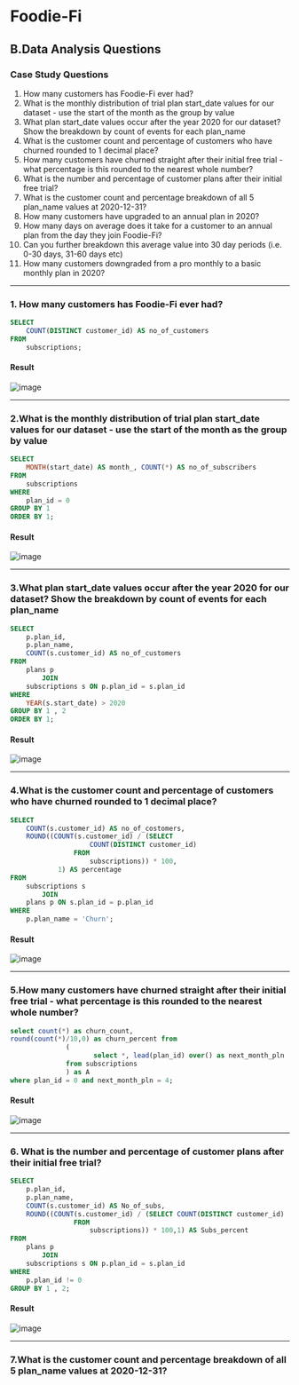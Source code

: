 # Foodie-Fi

## B.Data Analysis Questions

### Case Study Questions
1. How many customers has Foodie-Fi ever had?
2. What is the monthly distribution of trial plan start_date values for our dataset - use the start of the month as the group by value
3. What plan start_date values occur after the year 2020 for our dataset? Show the breakdown by count of events for each plan_name
4. What is the customer count and percentage of customers who have churned rounded to 1 decimal place?
5. How many customers have churned straight after their initial free trial - what percentage is this rounded to the nearest whole number?
6. What is the number and percentage of customer plans after their initial free trial?
7. What is the customer count and percentage breakdown of all 5 plan_name values at 2020-12-31?
8. How many customers have upgraded to an annual plan in 2020?
9. How many days on average does it take for a customer to an annual plan from the day they join Foodie-Fi?
10. Can you further breakdown this average value into 30 day periods (i.e. 0-30 days, 31-60 days etc)
11. How many customers downgraded from a pro monthly to a basic monthly plan in 2020?

***

### 1. How many customers has Foodie-Fi ever had?

```sql
SELECT 
    COUNT(DISTINCT customer_id) AS no_of_customers
FROM
    subscriptions;
```

#### Result
![image](https://github.com/JenishBabu/8-Week-SQL-Challenge/assets/110540665/dd8d05bb-7cd4-4809-b881-794ac9b3bbdb)

***

### 2.What is the monthly distribution of trial plan start_date values for our dataset - use the start of the month as the group by value

```sql
SELECT 
    MONTH(start_date) AS month_, COUNT(*) AS no_of_subscribers
FROM
    subscriptions
WHERE
    plan_id = 0
GROUP BY 1
ORDER BY 1;
```

#### Result
![image](https://github.com/JenishBabu/8-Week-SQL-Challenge/assets/110540665/1c272ec1-d85c-4c81-9405-cd072321c62b)

***

### 3.What plan start_date values occur after the year 2020 for our dataset? Show the breakdown by count of events for each plan_name

```sql
SELECT 
    p.plan_id,
    p.plan_name,
    COUNT(s.customer_id) AS no_of_customers
FROM
    plans p
        JOIN
    subscriptions s ON p.plan_id = s.plan_id
WHERE
    YEAR(s.start_date) > 2020
GROUP BY 1 , 2
ORDER BY 1;
```

#### Result
![image](https://github.com/JenishBabu/8-Week-SQL-Challenge/assets/110540665/4c436f56-d84b-4162-b29f-e42e7a4807bb)

***

### 4.What is the customer count and percentage of customers who have churned rounded to 1 decimal place?

```sql
SELECT 
    COUNT(s.customer_id) AS no_of_costomers,
    ROUND((COUNT(s.customer_id) / (SELECT 
                    COUNT(DISTINCT customer_id)
                FROM
                    subscriptions)) * 100,
            1) AS percentage
FROM
    subscriptions s
        JOIN
    plans p ON s.plan_id = p.plan_id
WHERE
    p.plan_name = 'Churn';
```

#### Result
![image](https://github.com/JenishBabu/8-Week-SQL-Challenge/assets/110540665/0d54c5ae-ffde-4499-aa48-4dff86a46281)

***

### 5.How many customers have churned straight after their initial free trial - what percentage is this rounded to the nearest whole number?

```sql
select count(*) as churn_count, 
round(count(*)/10,0) as churn_percent from
              (
                     select *, lead(plan_id) over() as next_month_pln 
              from subscriptions
              ) as A
where plan_id = 0 and next_month_pln = 4;
```

#### Result
![image](https://github.com/JenishBabu/8-Week-SQL-Challenge/assets/110540665/eccec60d-5811-4345-b1fc-0743297d0038)

***

### 6. What is the number and percentage of customer plans after their initial free trial?

```sql
SELECT 
    p.plan_id,
    p.plan_name,
    COUNT(s.customer_id) AS No_of_subs,
    ROUND((COUNT(s.customer_id) / (SELECT COUNT(DISTINCT customer_id)
                FROM
                    subscriptions)) * 100,1) AS Subs_percent
FROM
    plans p
        JOIN
    subscriptions s ON p.plan_id = s.plan_id
WHERE
    p.plan_id != 0
GROUP BY 1 , 2;
```

#### Result
![image](https://github.com/JenishBabu/8-Week-SQL-Challenge/assets/110540665/8130b501-db14-40e4-8d98-d293803039de)

***

### 7.What is the customer count and percentage breakdown of all 5 plan_name values at 2020-12-31?

```sql















